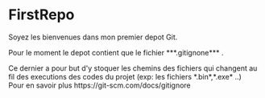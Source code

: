 # FirstRepo
<p>Soyez les bienvenues dans mon premier depot Git.</p>
<p>Pour le moment le depot contient que le fichier ***.gitignone***  .</p>
<p>Ce dernier a pour but d'y stoquer les chemins des fichiers qui changent au fil des executions des codes du projet (exp: les fichiers *.bin*,*.exe* ..)</br>
Pour en savoir plus https://git-scm.com/docs/gitignore 
</p>

